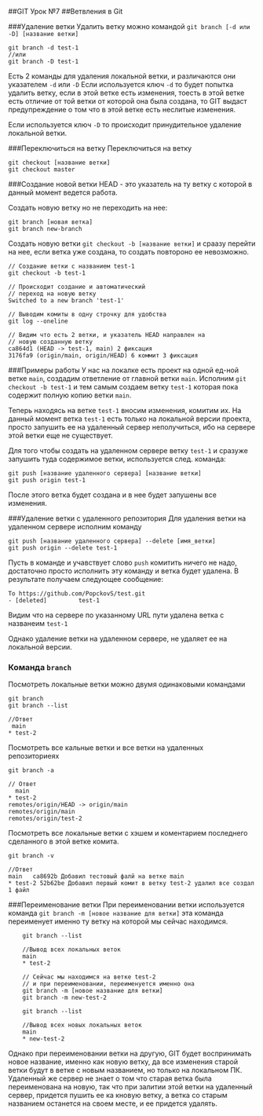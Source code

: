 ##GIT Урок №7
##Ветвления в Git

###Удаление ветки
Удалить ветку можно командой `git branch [-d или -D] [название ветки]`

    git branch -d test-1
    //или
    git branch -D test-1

Есть 2 команды для удаления локальной ветки, и различаются они указателем
`-d` или `-D` Если используется ключ `-d` то будет попытка удалить ветку,
если в этой ветке есть изменения, тоесть в этой ветке есть отличие от той 
ветки от которой она была создана, то GIT выдаст предупреждение о том что 
в этой ветке есть неслитые изменения.

Если используется ключ `-D` то происходит принудительное удаление локальной 
ветки.

###Переключиться на ветку
Переключиться на ветку
 
    git checkout [название ветки]
    git checkout master

###Создание новой ветки
HEAD - это указатель на ту ветку с которой в данный момент 
ведется работа.

Создать новую ветку но не переходить на нее:

    git branch [новая ветка]
    git branch new-branch

Создать новую ветки `git checkout -b [название ветки]` и сраазу перейти
на нее, если ветка уже создана, то создать повтороно ее невозможно.

    // Создание ветки с названием test-1
    git checkout -b test-1

    // Происходит создание и автоматический 
    // переход на новую ветку
    Switched to a new branch 'test-1'

    // Выводим комиты в одну строчку для удобства
    git log --oneline

    // Видим что есть 2 ветки, и указатель HEAD направлен на 
    // новую созданную ветку 
    ca864d1 (HEAD -> test-1, main) 2 фиксация
    3176fa9 (origin/main, origin/HEAD) 6 коммит 3 фиксация


###Примеры работы
У нас на локалке есть проект на одной ед-ной ветке `main`, создадим ответление 
от главной ветки `main`. Исполним `git checkout -b test-1` и тем самым создаем
ветку `test-1` которая пока содержит полную копию ветки `main`.

Теперь находясь на ветке `test-1` вносим изменения, комитим их. 
На данный момент ветка `test-1` есть только на локальной версии проекта,
просто запушить ее на удаленный сервер неполучиться, ибо на сервере этой
ветки еще не существует.

Для того чтобы создать на удаленном сервере ветку `test-1` и сразуже
запушить туда содержимое ветки, используется след. команда:

    git push [название удаленного сервера] [название ветки]
    git push origin test-1

После этого ветка будет создана и в нее будет запушены все изменения.

###Удаление ветки с удаленного репозитория
Для удаления ветки на удаленном сервере исполним команду

    git push [название удаленного сервера] --delete [имя_ветки]
    git push origin --delete test-1

Пусть в команде и учавствует слово `push` комитить ничего не надо,
достаточно просто исполнить эту команду и ветка будет удалена.
В результате получаем следующее сообщение:

    To https://github.com/PopckovS/test.git
    - [deleted]         test-1

Видим что на сервере по указанному URL пути удалена ветка с названеим `test-1`

Однако удаление ветки на удаленном сервере, не удаляет ее на локальной версии.

### Команда `branch`
Посмотреть локальные ветки можно двумя одинаковыми командами

    git branch
    git branch --list

    //Ответ
     main
    * test-2

Посмотреть все кальные ветки и все ветки на удаленных репозиториеях

    git branch -a

    // Ответ
      main
    * test-2
    remotes/origin/HEAD -> origin/main
    remotes/origin/main
    remotes/origin/test-2

Посмотреть все локальные ветки с хэшем и коментарием последнего сделанного 
в этой ветке комита.

    git branch -v

    //Ответ
    main   ca8692b Добавил тестовый фалй на ветке main
    * test-2 52b62be Добавил первый комит в ветку test-2 удалил все создал 1 файл

###Переименование ветки
При переименовании ветки используется команда
`git branch -m [новое название для ветки]` эта команда переименует именно 
ту ветку на которой мы сейчас находимся. 

        git branch --list

        //Вывод всех локальных веток
        main
        * test-2

        // Сейчас мы находимся на ветке test-2
        // и при переименовании, переименуется именно она 
        git branch -m [новое название для ветки]
        git branch -m new-test-2

        git branch --list

        //Вывод всех новых локальных веток
        main
        * new-test-2

Однако при переименовании ветки на другую, GIT будет воспринимать новое 
название, именно как новую ветку, да все изменения старой ветки будут в 
ветке с новым названием, но только на локальном ПК. Удаленный же сервер 
не знает о том что старая ветка была переименована на новую, так что 
при залитии этой ветки на удаленный сервер, придется пушить ее ка кновую ветку,
а ветка со старым названием останется на своем месте, и ее придется удалять.
















